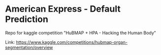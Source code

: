 # American Express - Default Prediction

Repo for kaggle competition "HuBMAP + HPA - Hacking the Human Body"

Link: https://www.kaggle.com/competitions/hubmap-organ-segmentation/overview
